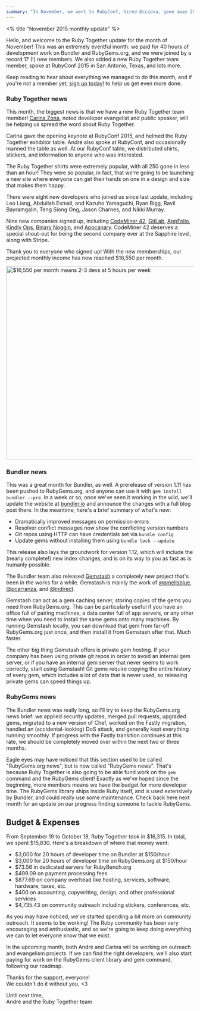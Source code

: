 ```yaml
---
summary: "In November, we went to RubyConf, hired @cczona, gave away 250 shirts, paid for 40 hours of developer work on Bundler and RubyGems.org. We also had 8 new developers and 9 new companies join as members!"
---
```

<% title "November 2015 monthly update" %>

Hello, and welcome to the Ruby Together update for the month of November! This was an extremely eventful month: we paid for 40 hours of development work on Bundler and RubyGems.org, and we were joined by a record 17 (!) new members. We also added a new Ruby Together team member, spoke at RubyConf 2015 in San Antonio, Texas, and lots more.

Keep reading to hear about everything we managed to do this month, and if you're not a member yet, [sign up today!][join] to help us get even more done. 

[join]: https://rubytogether.org/#join

### Ruby Together news

This month, the biggest news is that we have a new Ruby Together team member! [Carina Zona][cczona], noted developer evangelist and public speaker, will be helping us spread the word about Ruby Together.

Carina gave the opening keynote at RubyConf 2015, and helmed the Ruby Together exhibitor table. André also spoke at RubyConf, and occasionally manned the table as well. At our RubyConf table, we distributed shirts, stickers, and information to anyone who was interested.

[cczona]: https://twitter.com/cczona

The Ruby Together shirts were extremely popular, with all 250 gone in less than an hour! They were so popular, in fact, that we're going to be launching a new site where everyone can get their hands on one in a design and size that makes them happy.

There were eight new developers who joined us since last update, including Leo Liang, Abdullah Esmail, and Kazuho Yamaguchi, Ryan Bigg, Ravil Bayramgalin, Teng Siong Ong, Jason Charnes, and Nikki Murray.

Nine new companies signed up, including [CodeMiner 42](http://www.codeminer42.com/), [GitLab](https://about.gitlab.com/), [AppFolio](http://www.appfolioinc.com/), [Kindly Ops](https://www.kindlyops.com/), [Binary Noggin](http://binarynoggin.com/), and [Appcanary](https://appcanary.com/). CodeMiner 42 deserves a special shout-out for being the second company ever at the Sapphire level, along with Stripe.

Thank you to everyone who signed up! With the new memberships, our projected monthly income has now reached $16,550 per month.

<div class="clear"><img alt="$16,550 per month means 2-3 devs at 5 hours per week" src="https://rubytogether.org/email/2015-11-30-november-2015-monthly-update/roadmap-status.png" width="520"></div>

### Bundler news

This was a great month for Bundler, as well. A prerelease of version 1.11 has been pushed to RubyGems.org, and anyone can use it with `gem install bundler --pre`. In a week or so, once we've seen it working in the wild, we'll update the website at [bundler.io](http://bundler.io) and announce the changes with a full blog post there. In the meantime, here's a brief summary of what's new:

  - Dramatically improved messages on permission errors
  - Resolver conflict messages now show the conflicting version numbers
  - Git repos using HTTP can have credentials set via `bundle config`
  - Update gems without installing them using `bundle lock --update`

This release also lays the groundwork for version 1.12, which will include the (nearly complete!) new index changes, and is on its way to you as fast as is humanly possible.

The Bundler team also released [Gemstash][gemstash] a completely new project that's been in the works for a while. Gemstash is mainly the work of [@smellsblue][smellsblue], [@pcarranza][pcarranza], and [@indirect][indirect].

[gemstash]: https://github.com/bundler/gemstash
[pcarranza]: https://github.com/pcarranza
[smellsblue]: https://github.com/smellsblue
[indirect]: https://github.com/indirect

Gemstash can act as a gem caching server, storing copies of the gems you need from RubyGems.org. This can be particularly useful if you have an office full of pairing machines, a data center full of app servers, or any other time when you need to install the same gems onto many machines. By running Gemstash locally, you can download that gem from far-off RubyGems.org just once, and then install it from Gemstash after that. Much faster.

The other big thing Gemstash offers is private gem hosting. If your company has been using private git repos in order to avoid an internal gem server, or if you have an internal gem server that never seems to work correctly, start using Gemstash! Git gems require copying the entire history of every gem, which includes a lot of data that is never used, so releasing private gems can speed things up.

### RubyGems news

The Bundler news was really long, so I'll try to keep the RubyGems.org news brief: we applied security updates, merged pull requests, upgraded gems, migrated to a new version of Chef, worked on the Fastly migration, handled an (accidental-looking) DoS attack, and generally kept everything running smoothly. If progress with the Fastly transition continues at this rate, we should be completely moved over within the next two or three months.

Eagle eyes may have noticed that this section used to be called "RubyGems.org news", but is now called "RubyGems news". That's because Ruby Together is also going to be able fund work on the `gem` command and the RubyGems client! Exactly as we've hoped since the beginning, more members means we have the budget for more developer time. The RubyGems library ships inside Ruby itself, and is used extensively by Bundler, and could really use some maintenance. Check back here next month for an update on our progress finding someone to tackle RubyGems.

## Budget & Expenses

From September 19 to October 18, Ruby Together took in $16,315. In total, we spent $15,830. Here's a breakdown of where that money went:

  - $3,000 for 20 hours of developer time on Bundler at $150/hour
  - $3,000 for 20 hours of developer time on RubyGems.org at $150/hour
  - $73.56 in dedicated servers for RubyBench.org
  - $499.09 on payment processing fees
  - $877.69 on company overhead like hosting, services, software, hardware, taxes, etc.
  - $400 on accounting, copywriting, design, and other professional services
  - $4,735.43 on community outreach including stickers, conferences, etc.

As you may have noticed, we've started spending a bit more on community outreach. It seems to be working! The Ruby community has been very encouraging and enthusiastic, and so we're going to keep doing everything we can to let everyone know that we exist.

In the upcoming month, both André and Carina will be working on outreach and evangelism projects. If we can find the right developers, we'll also start paying for work on the RubyGems client library and gem command, following our roadmap.

Thanks for the support, everyone!<br>
We couldn't do it without you. <3

Until next time,<br>
André and the Ruby Together team
